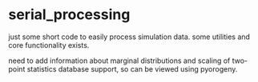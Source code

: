 # serial_processing

just some short code to easily process simulation data.  some utilities and core functionality exists.

need to add information about marginal distributions and scaling of two-point statistics
database support, so can be viewed using pyorogeny.
